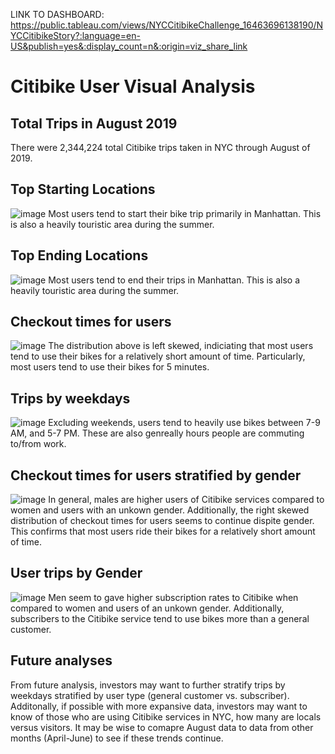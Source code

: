 LINK TO DASHBOARD: https://public.tableau.com/views/NYCCitibikeChallenge_16463696138190/NYCCitibikeStory?:language=en-US&publish=yes&:display_count=n&:origin=viz_share_link


# Citibike User Visual Analysis

## Total Trips in August 2019
There were 2,344,224 total Citibike trips taken in NYC through August of 2019.

## Top Starting Locations
![image](https://user-images.githubusercontent.com/93107507/156700498-c78b873d-2e28-4674-b364-70272f05ba8d.png)
Most users tend to start their bike trip primarily in Manhattan. This is also a heavily touristic area during the summer.

## Top Ending Locations
![image](https://user-images.githubusercontent.com/93107507/156700471-94cb06e1-019c-4c0e-b4a8-f3b8b729b46a.png)
Most users tend to end their trips in Manhattan. This is also a heavily touristic area during the summer.

## Checkout times for users
![image](https://user-images.githubusercontent.com/93107507/156700588-270679f8-8de5-4caa-954d-888540c94a9e.png)
The distribution above is left skewed, indiciating that most users tend to use their bikes for a relatively short amount of time. Particularly, most users tend to use their bikes for 5 minutes.

## Trips by weekdays
![image](https://user-images.githubusercontent.com/93107507/156700727-129f8226-296a-40c1-9c2b-1c384c5e6b4b.png)
Excluding weekends, users tend to heavily use bikes between 7-9 AM, and 5-7 PM. These are also genreally hours people are commuting to/from work.

## Checkout times for users stratified by gender
![image](https://user-images.githubusercontent.com/93107507/156700803-a3071a50-b3b0-4d5f-9a02-699ed944281f.png)
In general, males are higher users of Citibike services compared to women and users with an unkown gender. Additionally, the right skewed distribution of checkout times for users seems to continue dispite gender. This confirms that most users ride their bikes for a relatively short amount of time.

## User trips by Gender
![image](https://user-images.githubusercontent.com/93107507/156700945-f4bf1615-37c9-489d-8e7a-a8bbecc5fe1f.png)
Men seem to gave higher subscription rates to Citibike when compared to women and users of an unkown gender. Additionally, subscribers to the Citibike service tend to use bikes more than a general customer.

## Future analyses
From future analysis, investors may want to further stratify trips by weekdays stratified by user type (general customer vs. subscriber). Additonally, if possible with more expansive data, investors may want to know of those who are using Citibike services in NYC, how many are locals versus visitors. It may be wise to comapre August data to data from other months (April-June) to see if these trends continue. 
